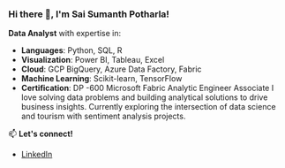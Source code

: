 ### Hi there 👋, I'm Sai Sumanth Potharla!
**Data Analyst** with expertise in:
- **Languages**: Python, SQL, R
- **Visualization**: Power BI, Tableau, Excel
- **Cloud**: GCP BigQuery, Azure Data Factory, Fabric
- **Machine Learning**: Scikit-learn, TensorFlow
- **Certification**: DP -600 Microsoft Fabric Analytic Engineer Associate
I love solving data problems and building analytical solutions to drive business insights. Currently exploring the intersection of data science and tourism with sentiment analysis projects.

📫 **Let's connect!**
- [LinkedIn](http://www.linkedin.com/in/saisumanthpotharla)
